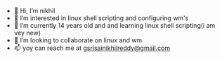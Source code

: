 - 👋 Hi, I’m nikhil
- 👀 I’m interested in linux shell scripting and configuring wm's
- 🌱 I’m currently 14 years old and and learning linux shell scripting(i am vey new)
- 💞️ I’m looking to collaborate on linux and wm
- 📫 yoy can reach me at gsrisainikhilreddy@gmail.com

<!---
foodgl/foodgl is a ✨ special ✨ repository because its `README.md` (this file) appears on your GitHub profile.
You can click the Preview link to take a look at your changes.
--->
